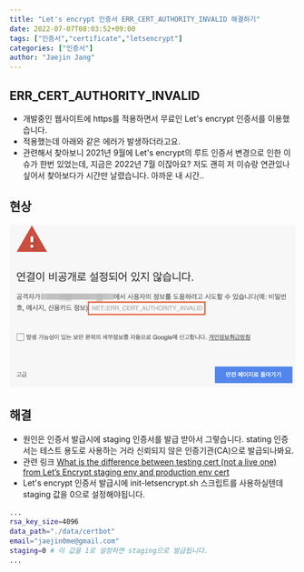 ```yaml
---
title: "Let's encrypt 인증서 ERR_CERT_AUTHORITY_INVALID 해결하기"
date: 2022-07-07T08:03:52+09:00
tags: ["인증서","certificate","letsencrypt"]
categories: ["인증서"]
author: "Jaejin Jang"
---
```


## ERR_CERT_AUTHORITY_INVALID
- 개발중인 웹사이트에 https를 적용하면서 무료인 Let's encrypt 인증서를 이용했습니다.
- 적용했는데 아래와 같은 에러가 발생하더라고요. 
- 관련해서 찾아보니 2021년 9월에 Let's encrypt의 루트 인증서 변경으로 인한 이슈가 한번 있었는데, 지금은 2022년 7월 이잖아요? 저도 괜히 저 이슈랑 연관있나 싶어서 찾아보다가 시간만 날렸습니다. 아까운 내 시간..


## 현상
![현상](/20220707.png "현상")


## 해결
- 원인은 인증서 발급시에 staging 인증서를 발급 받아서 그렇습니다. stating 인증서는 테스트 용도로 사용하는 거라 신뢰되지 않은 인증기관(CA)으로 발급되나봐요.
- 관련 링크 [What is the difference between testing cert (not a live one) from Let’s Encrypt staging env and production env cert](https://community.letsencrypt.org/t/what-is-the-difference-between-testing-cert-not-a-live-one-from-lets-encrypt-staging-env-and-production-env-cert/160562)
- Let's encrypt 인증서 발급시에 init-letsencrypt.sh 스크립트를 사용하실텐데 staging 값을 0으로 설정해야됩니다.

```bash
...
rsa_key_size=4096
data_path="./data/certbot"
email="jaejin0me@gmail.com"
staging=0 # 이 값을 1로 설정하면 staging으로 발급됩니다.
...
```

